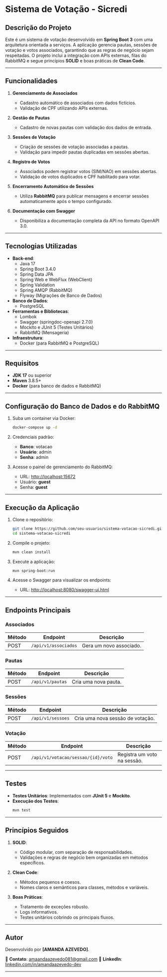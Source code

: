 
# **Sistema de Votação - Sicredi**

## **Descrição do Projeto**

Este é um sistema de votação desenvolvido em **Spring Boot 3** com uma arquitetura orientada a serviços. A aplicação gerencia pautas, sessões de votação e votos associados, garantindo que as regras de negócio sejam respeitadas. O projeto inclui a integração com APIs externas, filas do RabbitMQ e segue princípios **SOLID** e boas práticas de **Clean Code**.

---

## **Funcionalidades**

1. **Gerenciamento de Associados**
    - Cadastro automático de associados com dados fictícios.
    - Validação de CPF utilizando APIs externas.

2. **Gestão de Pautas**
    - Cadastro de novas pautas com validação dos dados de entrada.

3. **Sessões de Votação**
    - Criação de sessões de votação associadas a pautas.
    - Validação para impedir pautas duplicadas em sessões abertas.

4. **Registro de Votos**
    - Associados podem registrar votos (SIM/NAO) em sessões abertas.
    - Validação de votos duplicados e CPF habilitado para votar.

5. **Encerramento Automático de Sessões**
    - Utiliza **RabbitMQ** para publicar mensagens e encerrar sessões automaticamente após o tempo configurado.

6. **Documentação com Swagger**
    - Disponibiliza a documentação completa da API no formato OpenAPI 3.0.

---

## **Tecnologias Utilizadas**

- **Back-end**:
    - Java 17
    - Spring Boot 3.4.0
    - Spring Data JPA
    - Spring Web e WebFlux (WebClient)
    - Spring Validation
    - Spring AMQP (RabbitMQ)
    - Flyway (Migrações de Banco de Dados)
- **Banco de Dados**:
    - PostgreSQL
- **Ferramentas e Bibliotecas**:
    - Lombok
    - Swagger (springdoc-openapi 2.7.0)
    - Mockito e JUnit 5 (Testes Unitários)
    - RabbitMQ (Mensageria)
- **Infraestrutura**:
    - Docker (para RabbitMQ e PostgreSQL)

---

## **Requisitos**

- **JDK 17** ou superior
- **Maven** 3.8.5+
- **Docker** (para banco de dados e RabbitMQ)

---

## **Configuração do Banco de Dados e do RabbitMQ**

1. Suba um container via Docker:
   ```bash
   docker-compose up -d
   ```

2. Credenciais padrão:
    - **Banco**: votacao
    - **Usuário**: admin
    - **Senha**: admin


3. Acesse o painel de gerenciamento do RabbitMQ:
    - URL: [http://localhost:15672](http://localhost:15672)
    - Usuário: **guest**
    - Senha: **guest**

---

## **Execução da Aplicação**

1. Clone o repositório:
   ```bash
   git clone https://github.com/seu-usuario/sistema-votacao-sicredi.git
   cd sistema-votacao-sicredi
   ```

2. Compile o projeto:
   ```bash
   mvn clean install
   ```

3. Execute a aplicação:
   ```bash
   mvn spring-boot:run
   ```

4. Acesse o Swagger para visualizar os endpoints:
    - URL: [http://localhost:8080/swagger-ui.html](http://localhost:8080/swagger-ui.html)

---

## **Endpoints Principais**

### **Associados**
| Método | Endpoint                 | Descrição                        |
|--------|--------------------------|----------------------------------|
| POST   | `/api/v1/associados`     | Gera um novo associado.          |

### **Pautas**
| Método | Endpoint                 | Descrição                        |
|--------|--------------------------|----------------------------------|
| POST   | `/api/v1/pautas`         | Cria uma nova pauta.             |

### **Sessões**
| Método | Endpoint                 | Descrição                        |
|--------|--------------------------|----------------------------------|
| POST   | `/api/v1/sessoes`        | Cria uma nova sessão de votação. |

### **Votação**
| Método | Endpoint                          | Descrição                        |
|--------|-----------------------------------|----------------------------------|
| POST   | `/api/v1/votacao/sessao/{id}/voto` | Registra um voto na sessão.      |

---

## **Testes**

- **Testes Unitários**: Implementados com **JUnit 5** e **Mockito**.
- **Execução dos Testes**:
   ```bash
   mvn test
   ```

---

## **Princípios Seguidos**

1. **SOLID**:
    - Código modular, com separação de responsabilidades.
    - Validações e regras de negócio bem organizadas em métodos específicos.

2. **Clean Code**:
    - Métodos pequenos e coesos.
    - Nomes claros e semânticos para classes, métodos e variáveis.

3. **Boas Práticas**:
    - Tratamento de exceções robusto.
    - Logs informativos.
    - Testes unitários cobrindo os principais fluxos.

---

## **Autor**

Desenvolvido por **[AMANDA AZEVEDO]**.

📧 **Contato**: amaandaazevedo081@gmail.com 
🔗 **LinkedIn**: [linkedin.com/in/amandaazevedo-dev](https://www.linkedin.com/in/amandaazevedo-dev/)

---
